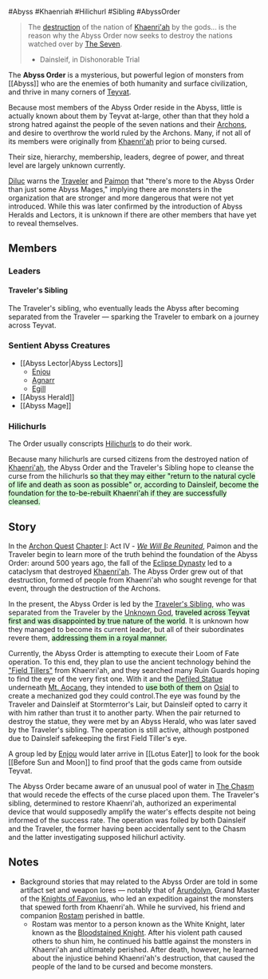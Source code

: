 #Abyss #Khaenriah #Hilichurl #Sibling #AbyssOrder 


> The [destruction](https://genshin-impact.fandom.com/wiki/Cataclysm "Cataclysm") of the nation of [Khaenri'ah](https://genshin-impact.fandom.com/wiki/Khaenri%27ah "Khaenri'ah") by the gods... is the reason why the Abyss Order now seeks to destroy the nations watched over by [The Seven](https://genshin-impact.fandom.com/wiki/The_Seven "The Seven").
>    - Dainsleif, in Dishonorable Trial

The **Abyss Order** is a mysterious, but powerful legion of monsters from [[Abyss]] who are the enemies of both humanity and surface civilization, and thrive in many corners of [Teyvat](https://genshin-impact.fandom.com/wiki/Teyvat "Teyvat").

Because most members of the Abyss Order reside in the Abyss, little is actually known about them by Teyvat at-large, other than that they hold a strong hatred against the people of the seven nations and their [Archons](https://genshin-impact.fandom.com/wiki/Archons "Archons"), and desire to overthrow the world ruled by the Archons. Many, if not all of its members were originally from [Khaenri'ah](https://genshin-impact.fandom.com/wiki/Khaenri%27ah "Khaenri'ah") prior to being cursed.

Their size, hierarchy, membership, leaders, degree of power, and threat level are largely unknown currently.

[Diluc](https://genshin-impact.fandom.com/wiki/Diluc "Diluc") warns the [Traveler](https://genshin-impact.fandom.com/wiki/Traveler "Traveler") and [Paimon](https://genshin-impact.fandom.com/wiki/Paimon "Paimon") that "there's more to the Abyss Order than just some Abyss Mages," implying there are monsters in the organization that are stronger and more dangerous that were not yet introduced. While this was later confirmed by the introduction of Abyss Heralds and Lectors, it is unknown if there are other members that have yet to reveal themselves.

## Members

### Leaders
#### Traveler's Sibling
The Traveler's sibling, who eventually leads the Abyss after becoming separated from the Traveler — sparking the Traveler to embark on a journey across Teyvat.

### Sentient Abyss Creatures
-   [[Abyss Lector|Abyss Lectors]]
    -   [Enjou](https://genshin-impact.fandom.com/wiki/Enjou "Enjou")
    -   [Agnarr](https://genshin-impact.fandom.com/wiki/Abyss_Lectors#Agnarr "Abyss Lectors")
    -   [Egill](https://genshin-impact.fandom.com/wiki/Abyss_Lectors#Egill "Abyss Lectors")
-   [[Abyss Herald]]
-   [[Abyss Mage]]

### Hilichurls
The Order usually conscripts [Hilichurls](https://genshin-impact.fandom.com/wiki/Hilichurls "Hilichurls") to do their work.

Because many hilichurls are cursed citizens from the destroyed nation of [Khaenri'ah](https://genshin-impact.fandom.com/wiki/Khaenri%27ah "Khaenri'ah"), the Abyss Order and the Traveler's Sibling hope to cleanse the curse from the hilichurls <mark style="background: #BBFABBA6;">so that they may either "return to the natural cycle of life and death as soon as possible" or, according to Dainsleif, become the foundation for the to-be-rebuilt Khaenri'ah if they are successfully cleansed.</mark>

## Story
In the [Archon Quest](https://genshin-impact.fandom.com/wiki/Archon_Quest "Archon Quest") [Chapter I](https://genshin-impact.fandom.com/wiki/Chapter_I "Chapter I"): Act IV - _[We Will Be Reunited](https://genshin-impact.fandom.com/wiki/We_Will_Be_Reunited "We Will Be Reunited")_, Paimon and the Traveler begin to learn more of the truth behind the foundation of the Abyss Order: around 500 years ago, the fall of the [Eclipse Dynasty](https://genshin-impact.fandom.com/wiki/Eclipse_Dynasty "Eclipse Dynasty") led to a cataclysm that destroyed [Khaenri'ah](https://genshin-impact.fandom.com/wiki/Khaenri%27ah "Khaenri'ah"). The Abyss Order grew out of that destruction, formed of people from Khaenri'ah who sought revenge for that event, through the destruction of the Archons.

In the present, the Abyss Order is led by the [Traveler's Sibling](https://genshin-impact.fandom.com/wiki/Traveler%27s_Sibling "Traveler's Sibling"), who was separated from the Traveler by the [Unknown God](https://genshin-impact.fandom.com/wiki/Unknown_God "Unknown God"), <mark style="background: #BBFABBA6;">traveled across Teyvat first and was disappointed by true nature of the world</mark>. It is unknown how they managed to become its current leader, but all of their subordinates revere them, <mark style="background: #BBFABBA6;">addressing them in a royal manner.</mark>

Currently, the Abyss Order is attempting to execute their Loom of Fate operation. To this end, they plan to use the ancient technology behind the ["Field Tillers"](https://genshin-impact.fandom.com/wiki/Ruin_Guard "Ruin Guard") from Khaenri'ah, and they searched many Ruin Guards hoping to find the eye of the very first one. With it and the [Defiled Statue](https://genshin-impact.fandom.com/wiki/Defiled_Statue "Defiled Statue") underneath [Mt. Aocang](https://genshin-impact.fandom.com/wiki/Mt._Aocang "Mt. Aocang"), they intended to <mark style="background: #BBFABBA6;">use both of them</mark> on [Osial](https://genshin-impact.fandom.com/wiki/Osial "Osial") to create a mechanized god they could control.The eye was found by the Traveler and Dainsleif at Stormterror's Lair, but Dainsleif opted to carry it with him rather than trust it to another party. When the pair returned to destroy the statue, they were met by an Abyss Herald, who was later saved by the Traveler's sibling. The operation is still active, although postponed due to Dainsleif safekeeping the first Field Tiller's eye.

A group led by [Enjou](https://genshin-impact.fandom.com/wiki/Enjou "Enjou") would later arrive in [[Lotus Eater]] to look for the book [[Before Sun and Moon]] to find proof that the gods came from outside Teyvat.

The Abyss Order became aware of an unusual pool of water in [The Chasm](https://genshin-impact.fandom.com/wiki/The_Chasm "The Chasm") that would recede the effects of the curse placed upon them. The Traveler's sibling, determined to restore Khaenri'ah, authorized an experimental device that would supposedly amplify the water's effects despite not being informed of the success rate. The operation was foiled by both Dainsleif and the Traveler, the former having been accidentally sent to the Chasm and the latter investigating supposed hilichurl activity.

## Notes

-   Background stories that may related to the Abyss Order are told in some artifact set and weapon lores — notably that of [Arundolyn](https://genshin-impact.fandom.com/wiki/Arundolyn "Arundolyn"), Grand Master of the [Knights of Favonius](https://genshin-impact.fandom.com/wiki/Knights_of_Favonius "Knights of Favonius"), who led an expedition against the monsters that spewed forth from Khaenri'ah. While he survived, his friend and companion [Rostam](https://genshin-impact.fandom.com/wiki/Rostam "Rostam") perished in battle.
    -   Rostam was mentor to a person known as the White Knight, later known as the [Bloodstained Knight](https://genshin-impact.fandom.com/wiki/Bloodstained_Knight "Bloodstained Knight"). After his violent path caused others to shun him, he continued his battle against the monsters in Khaenri'ah and ultimately perished. After death, however, he learned about the injustice behind Khaenri'ah's destruction, that caused the people of the land to be cursed and become monsters.